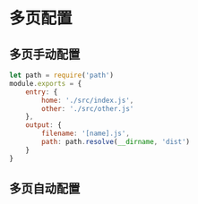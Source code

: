 # 多页配置

## 多页手动配置

```js
let path = require('path')
module.exports = {
	entry: {
		home: './src/index.js',
		other: './src/other.js'
	},
	output: {
		filename: '[name].js',
		path: path.resolve(__dirname, 'dist')
	}
}
```

## 多页自动配置
